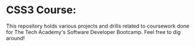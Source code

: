 # CSS3 Course:

This repository holds various projects and drills related to coursework done for The Tech Academy's Software Developer Bootcamp.
Feel free to dig around! 
